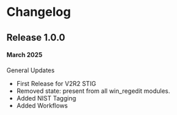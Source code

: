 # Changelog

## Release 1.0.0

#### March 2025
General Updates
  - First Release for V2R2 STIG
  - Removed state: present from all win_regedit modules.
  - Added NIST Tagging
  - Added Workflows
